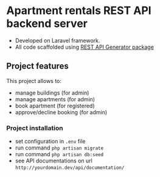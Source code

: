 # Apartment rentals REST API backend server
- Developed on Laravel framework.
- All code scaffolded using [REST API Generator package](https://github.com/YanDatsyuk/Laravel-REST-API-generator) 

## Project features
This project allows to:

- manage buildings (for admin)
- manage apartments (for admin)
- book apartment (for registered)
- approve/decline booking (for admin)

### Project installation

- set configuration in `.env` file
- run command `php artisan migrate`
- run command `php artisan db:seed`
- see API documentations on url `http://yourdomain.dev/api/documentation/`